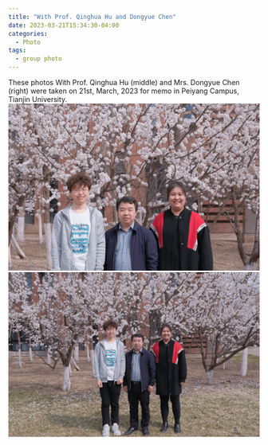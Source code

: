 ```yaml
---
title: "With Prof. Qinghua Hu and Dongyue Chen"
date: 2023-03-21T15:34:30-04:00
categories:
  - Photo
tags:
  - group photo
---
```

These photos With Prof. Qinghua Hu (middle) and Mrs. Dongyue Chen (right) were taken on 21st, March, 2023 for memo in Peiyang Campus, Tianjin University. 
<br/><img src='/assets/images/20230321withHu2-tinypng.png'>
<br/><img src='/assets/images/20230321withHu-tinypng.png'>
